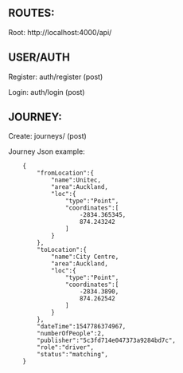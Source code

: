 ## ROUTES:

Root: http://localhost:4000/api/

## USER/AUTH

Register: auth/register  (post)

Login: auth/login (post)

## JOURNEY:

Create: journeys/ (post)

Journey Json example:
```
    {
        "fromLocation":{
            "name":Unitec,
            "area":Auckland,
            "loc":{
                "type":"Point",
                "coordinates":[
                    -2834.365345,
                    874.243242
                ]
            }
        },
        "toLocation":{
            "name":City Centre,
            "area":Auckland,
            "loc":{
                "type":"Point",
                "coordinates":[
                    -2834.3890,
                    874.262542
                ]
            }
        },
        "dateTime":1547786374967,
        "numberOfPeople":2,
        "publisher":"5c3fd714e047373a9284bd7c",
        "role":"driver",
        "status":"matching",
    }
```



